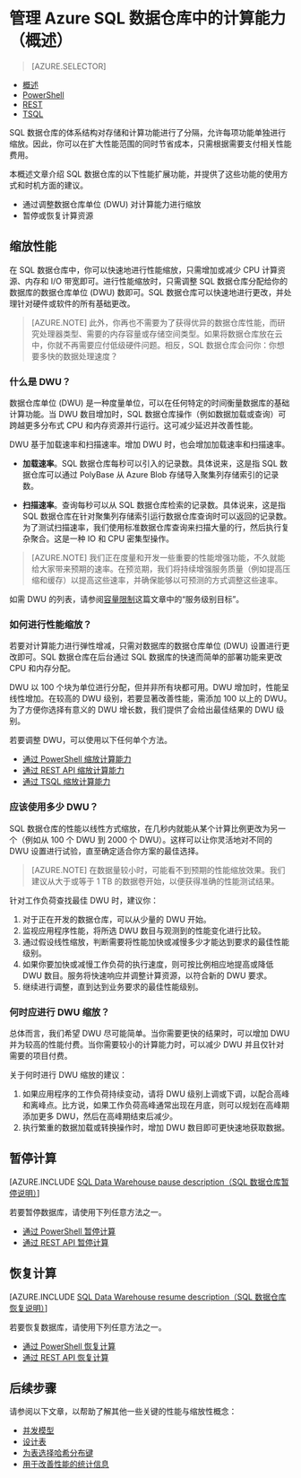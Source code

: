 <!-- manage-portal only in ibiza portal -->
<properties
   pageTitle="管理 Azure SQL 数据仓库中的计算能力（概述）| Azure"
   description="Azure SQL 数据仓库中的性能横向扩展功能。通过调整 DWU 数目进行横向扩展，或者通过暂停和恢复计算资源来节省成本。"
   services="sql-data-warehouse"
   documentationCenter="NA"
   authors="barbkess"
   manager="barbkess"
   editor=""/>

<tags
   ms.service="sql-data-warehouse"
   ms.date="05/06/2016"
   wacn.date="06/20/2016"/>

# 管理 Azure SQL 数据仓库中的计算能力（概述）

> [AZURE.SELECTOR]
- [概述](/documentation/articles/sql-data-warehouse-overview-manage-compute)
- [PowerShell](/documentation/articles/sql-data-warehouse-manage-compute-powershell)
- [REST](/documentation/articles/sql-data-warehouse-manage-compute-rest-api)
- [TSQL](/documentation/articles/sql-data-warehouse-manage-compute-tsql)

SQL 数据仓库的体系结构对存储和计算功能进行了分隔，允许每项功能单独进行缩放。因此，你可以在扩大性能范围的同时节省成本，只需根据需要支付相关性能费用。

本概述文章介绍 SQL 数据仓库的以下性能扩展功能，并提供了这些功能的使用方式和时机方面的建议。

- 通过调整数据仓库单位 (DWU) 对计算能力进行缩放
- 暂停或恢复计算资源

<a name="scale-performance-bk"></a>

## 缩放性能

在 SQL 数据仓库中，你可以快速地进行性能缩放，只需增加或减少 CPU 计算资源、内存和 I/O 带宽即可。进行性能缩放时，只需调整 SQL 数据仓库分配给你的数据库的数据仓库单位 (DWU) 数即可。SQL 数据仓库可以快速地进行更改，并处理针对硬件或软件的所有基础更改。

>[AZURE.NOTE] 此外，你再也不需要为了获得优异的数据仓库性能，而研究处理器类型、需要的内存容量或存储空间类型。如果将数据仓库放在云中，你就不再需要应付低级硬件问题。相反，SQL 数据仓库会问你：你想要多快的数据处理速度？

### 什么是 DWU？

数据仓库单位 (DWU) 是一种度量单位，可以在任何特定的时间衡量数据库的基础计算功能。当 DWU 数目增加时，SQL 数据仓库操作（例如数据加载或查询）可跨越更多分布式 CPU 和内存资源并行运行。这可减少延迟并改善性能。

DWU 基于加载速率和扫描速率。增加 DWU 时，也会增加加载速率和扫描速率。

- **加载速率**。SQL 数据仓库每秒可以引入的记录数。具体说来，这是指 SQL 数据仓库可以通过 PolyBase 从 Azure Blob 存储导入聚集列存储索引的记录数。 

- **扫描速率**。查询每秒可以从 SQL 数据仓库检索的记录数。具体说来，这是指 SQL 数据仓库在针对聚集列存储索引运行数据仓库查询时可以返回的记录数。为了测试扫描速率，我们使用标准数据仓库查询来扫描大量的行，然后执行复杂聚合。这是一种 IO 和 CPU 密集型操作。

>[AZURE.NOTE] 我们正在度量和开发一些重要的性能增强功能，不久就能给大家带来预期的速率。在预览期，我们将持续增强服务质量（例如提高压缩和缓存）以提高这些速率，并确保能够以可预测的方式调整这些速率。

如需 DWU 的列表，请参阅[容量限制][]这篇文章中的“服务级别目标”。

### 如何进行性能缩放？

若要对计算能力进行弹性增减，只需对数据库的数据仓库单位 (DWU) 设置进行更改即可。SQL 数据仓库在后台通过 SQL 数据库的快速而简单的部署功能来更改 CPU 和内存分配。

DWU 以 100 个块为单位进行分配，但并非所有块都可用。DWU 增加时，性能呈线性增加。在较高的 DWU 级别，若要显著改善性能，需添加 100 以上的 DWU。为了方便你选择有意义的 DWU 增长数，我们提供了会给出最佳结果的 DWU 级别。
 
若要调整 DWU，可以使用以下任何单个方法。

- [通过 PowerShell 缩放计算能力][]
- [通过 REST API 缩放计算能力][]
- [通过 TSQL 缩放计算能力][]

### 应该使用多少 DWU？
 
SQL 数据仓库的性能以线性方式缩放，在几秒内就能从某个计算比例更改为另一个（例如从 100 个 DWU 到 2000 个 DWU）。这样可以让你灵活地对不同的 DWU 设置进行试验，直至确定适合你方案的最佳选择。

> [AZURE.NOTE] 在数据量较小时，可能看不到预期的性能缩放效果。我们建议从大于或等于 1 TB 的数据卷开始，以便获得准确的性能测试结果。

针对工作负荷查找最佳 DWU 时，建议你：

1. 对于正在开发的数据仓库，可以从少量的 DWU 开始。
2. 监视应用程序性能，将所选 DWU 数目与观测到的性能变化进行比较。
3. 通过假设线性缩放，判断需要将性能加快或减慢多少才能达到要求的最佳性能级别。
4. 如果你要加快或减慢工作负荷的执行速度，则可按比例相应地提高或降低 DWU 数目。服务将快速响应并调整计算资源，以符合新的 DWU 要求。
5. 继续进行调整，直到达到业务要求的最佳性能级别。

### 何时应进行 DWU 缩放？

总体而言，我们希望 DWU 尽可能简单。当你需要更快的结果时，可以增加 DWU 并为较高的性能付费。当你需要较小的计算能力时，可以减少 DWU 并且仅针对需要的项目付费。

关于何时进行 DWU 缩放的建议：

1. 如果应用程序的工作负荷持续变动，请将 DWU 级别上调或下调，以配合高峰和离峰点。比方说，如果工作负荷高峰通常出现在月底，则可以规划在高峰期添加更多 DWU，然后在高峰期结束后减少。
1. 执行繁重的数据加载或转换操作时，增加 DWU 数目即可更快速地获取数据。

<a name="pause-compute-bk"></a>

## 暂停计算

[AZURE.INCLUDE [SQL Data Warehouse pause description（SQL 数据仓库暂停说明）](../includes/sql-data-warehouse-pause-description)]

若要暂停数据库，请使用下列任意方法之一。

- [通过 PowerShell 暂停计算][]
- [通过 REST API 暂停计算][]

<a name="resume-compute-bk"></a>

## 恢复计算

[AZURE.INCLUDE [SQL Data Warehouse resume description（SQL 数据仓库恢复说明）](../includes/sql-data-warehouse-resume-description)]

若要恢复数据库，请使用下列任意方法之一。

- [通过 PowerShell 恢复计算][]
- [通过 REST API 恢复计算][]

<a name="next-steps-bk"></a>

## 后续步骤
请参阅以下文章，以帮助了解其他一些关键的性能与缩放性概念：

- [并发模型][]
- [设计表][]
- [为表选择哈希分布键][]
- [用于改善性能的统计信息][]

<!--Image reference-->

<!--Article references-->

[通过 PowerShell 缩放计算能力]: /documentation/articles/sql-data-warehouse-manage-compute-powershell#task-1-scale-performance
[通过 REST API 缩放计算能力]: /documentation/articles/sql-data-warehouse-manage-compute-rest-api#task-1-scale-performance
[通过 TSQL 缩放计算能力]: /documentation/articles/sql-data-warehouse-manage-compute-tsql

[容量限制]: /documentation/articles/sql-data-warehouse-service-capacity-limits

[通过 PowerShell 暂停计算]: /documentation/articles/sql-data-warehouse-manage-compute-powershell/#scale-compute-bk
[通过 REST API 暂停计算]: /documentation/articles/sql-data-warehouse-manage-compute-rest-api/#scale-compute-bk
[通过 PowerShell 恢复计算]: /documentation/articles/sql-data-warehouse-manage-compute-powershell/#resume-compute-bk
[通过 REST API 恢复计算]: /documentation/articles/sql-data-warehouse-manage-compute-rest-api/#resume-compute-bk

[并发模型]: /documentation/articles/sql-data-warehouse-develop-concurrency
[设计表]: /documentation/articles/sql-data-warehouse-develop-table-design
[为表选择哈希分布键]: /documentation/articles/sql-data-warehouse-develop-hash-distribution-key
[用于改善性能的统计信息]: /documentation/articles/sql-data-warehouse-develop-statistics
[development overview]: /documentation/articles/sql-data-warehouse-overview-develop



<!--MSDN references-->


<!--Other Web references-->

[Azure portal]: http://manage.windowsazure.cn/

<!---HONumber=Mooncake_0613_2016-->